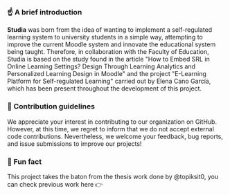 ### ☝️ A brief introduction 

**Studia** was born from the idea of wanting to implement a self-regulated learning system to university
students in a simple way, attempting to improve the current Moodle system and innovate the
educational system being taught. Therefore, in collaboration with the Faculty of Education, Studia is based on the study found in the article "How
to Embed SRL in Online Learning Settings? Design Through Learning Analytics and Personalized
Learning Design in Moodle" and the project "E-Learning Platform for Self-regulated Learning"
carried out by Elena Cano García, which has been present throughout the development of this
project.

### 🌈 Contribution guidelines

We appreciate your interest in contributing to our organization on GitHub. However, at this time, we regret to inform that we do not accept external code contributions. Nevertheless, we welcome your feedback, bug reports, and issue submissions to improve our projects! 

### 🍿 Fun fact
 
This project takes the baton from the thesis work done by @topiksit0, you can check previous work here 👉


